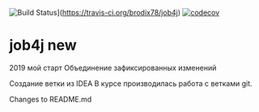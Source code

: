 ![Build Status](https://travis-ci.org/brodix78/job4j.svg?branch=master)](https://travis-ci.org/brodix78/job4j)
[![codecov](https://codecov.io/gh/brodix78/job4j/branch/master/graph/badge.svg)](https://codecov.io/gh/brodix78/job4j)


# job4j new

2019 мой старт
Объединение зафиксированных изменений

Создание ветки из IDEA
В курсе производилась работа с ветками git.

Changes to README.md